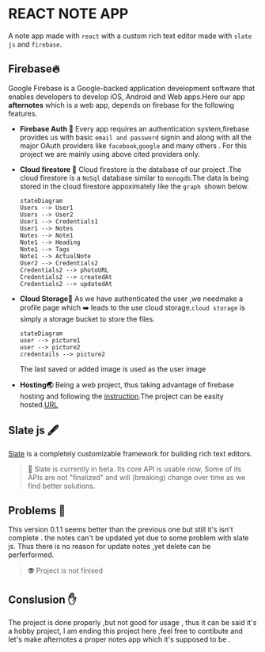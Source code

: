 # REACT NOTE APP

A note app made with `react` with a custom rich text editor made with `slate js` and `firebase`.

## Firebase🔥

Google Firebase is a Google-backed application development software that enables developers to develop iOS, Android and Web apps.Here our app **afternotes** which is a web app, depends on firebase for the following features.

- **Firebase Auth 🦸**
  Every app requires an authentication system,firebase provides us with basic `email and password` signin and along with all the major OAuth providers like `facebook`,`google` and many others .
  For this project we are mainly using above cited providers only.

- **Cloud firestore 🧮**
  Cloud firestore is the database of our project .The cloud firestore is a `NoSql` database similar to `monogdb`.The data is being stored in the cloud firestore appoximately like the `graph `shown below.

  ```mermaid
  stateDiagram
  Users --> User1
  Users --> User2
  User1 --> Credentials1
  User1 --> Notes
  Notes --> Note1
  Note1 --> Heading
  Note1 --> Tags
  Note1 --> ActualNote
  User2 --> Credentials2
  Credentials2 --> photoURL
  Credentials2 --> createdAt
  Credentials2 --> updatedAt
  ```

- **Cloud Storage🏪**
  As we have authenticated the user ,we needmake a profile page which ➡️ leads to the use cloud storage.`cloud storage` is simply a storage bucket to store the files.
  ```mermaid
  stateDiagram
  user --> picture1
  user --> picture2
  credentails --> picture2
  ```
  The last saved or added image is used as the user image
- **Hosting🌏**
  Being a web project, thus taking advantage of firebase hosting and following the [instruction](https://firebase.google.com/docs/hosting/quickstart).The project can be easity hosted.[URL](https://notify-b3141.web.app/)

## Slate js 🖋️

[Slate](https://docs.slatejs.org/v/v0.47/) is a completely customizable framework for building rich text editors.

> 🤖 Slate is currently in beta. Its core API is usable now, Some of its APIs are not "finalized" and will (breaking) change over time as we find better solutions.

## Problems 💢

This version 0.1.1 seems better than the previous one but still it's isn't complete . the notes can't be updated yet due to some problem with slate js. Thus there is no reason for update notes ,yet delete can be perferformed.

> 👽 Project is not finised

## Conslusion ✋

The project is done properly ,but not good for usage , thus it can be said it's a hobby project, I am ending this project here ,feel free to contibute and let's make afternotes a proper notes app which it's supposed to be .
